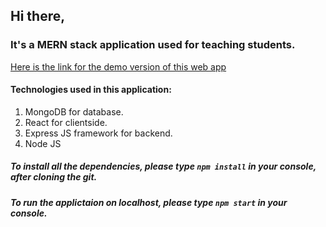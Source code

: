 ## Hi there,
### It's a MERN stack application used for teaching students.
[Here is the link for the demo version of this web app](https://infoshkola2.herokuapp.com "Mern Demo")
#### Technologies used in this application:
1. MongoDB for database.
2. React for clientside.
3. Express JS framework for backend.
4. Node JS
##### To install all the dependencies, please type `npm install` in your console, after cloning the git.
##### To run the applictaion on localhost, please type `npm start` in your console.

